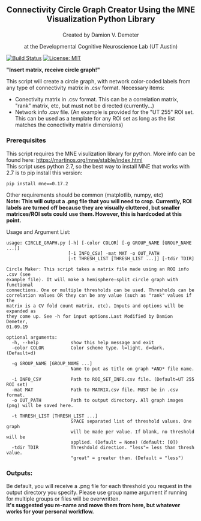 ## <p align="center">Connectivity Circle Graph Creator Using the MNE Visualization Python Library</p>   
<p align="center"> Created by Damion V. Demeter</p>  
<p align="center"> at the Developmental Cognitive Neuroscience Lab (UT Austin)</p> 

[![Build Status](https://travis-ci.org/iamdamion/MNE_circlegraph.svg?branch=master)](https://travis-ci.org/iamdamion/MNE_circlegraph)
[![License: MIT](https://img.shields.io/badge/License-MIT-yellow.svg)](https://opensource.org/licenses/MIT)

**"Insert matrix, receive circle graph!"**  

This script will create a circle graph, with network color-coded labels from any type of connectivity matrix in .csv format. Necessary items:  
- Conectivity matrix in .csv format. This can be a correlation matrix, "rank" matrix, etc, but must not be directed (currently...)  
- Network info .csv file. (An example is provided for the "UT 255" ROI set. This can be used as a template for any ROI set as long as the list matches the conectivity matrix dimensions)   
 
### Prerequisites
This script requires the MNE visulization library for python. More info can be found here: https://martinos.org/mne/stable/index.html   
This script uses python 2.7, so the best way to install MNE that works with 2.7 is to pip install this version:
```
pip install mne==0.17.2
```

Other requirements should be common (matplotlib, numpy, etc)   
**Note: This will output a .png file that you will need to crop. Currently, ROI labels are turned off because they are visually cluttered, but smaller matrices/ROI sets could use them. However, this is hardcoded at this point.**

Usage and Argument List:
```
usage: CIRCLE_GRAPH.py [-h] [-color COLOR] [-g GROUP_NAME [GROUP_NAME ...]]
                       [-i INFO_CSV] -mat MAT -o OUT_PATH
                       [-t THRESH_LIST [THRESH_LIST ...]] [-tdir TDIR]

Circle Maker: This script takes a matrix file made using an ROI info .csv (see
example file). It will make a hemisphere-split circle graph with functional
connections. One or multiple thresholds can be used. Thresholds can be
correlation values OR they can be any value (such as "rank" values if the
matrix is a CV fold count matrix, etc). Inputs and options will be expanded as
they come up. See -h for input options.Last Modified by Damion Demeter,
01.09.19

optional arguments:
  -h, --help            show this help message and exit
  -color COLOR          Color scheme type. l=light, d=dark. (Default=d)
  
  -g GROUP_NAME [GROUP_NAME ...]
                        Name to put as title on graph *AND* file name.
                        
  -i INFO_CSV           Path to ROI_SET_INFO.csv file. (Default=UT 255 ROI set)
  -mat MAT              Path to MATRIX.csv file. MUST be in .csv format.
  -o OUT_PATH           Path to output directory. All graph images (png) will be saved here.
  
  -t THRESH_LIST [THRESH_LIST ...]
                        SPACE separated list of threshold values. One graph
                        will be made per value. If blank, no threshold will be
                        applied. (Default = None) (default: [0])
  -tdir TDIR            Threshdold direction. "less"= less than thresh value.
                        "great" = greater than. (Default = "less")
```												

### Outputs:
Be default, you will receive a .png file for each threshold you request in the output directory you specify. Please use group name argument if running for multiple groups or files will be overwritten.   
**It's suggested you re-name and move them from here, but whatever works for your personal workflow.**
	
